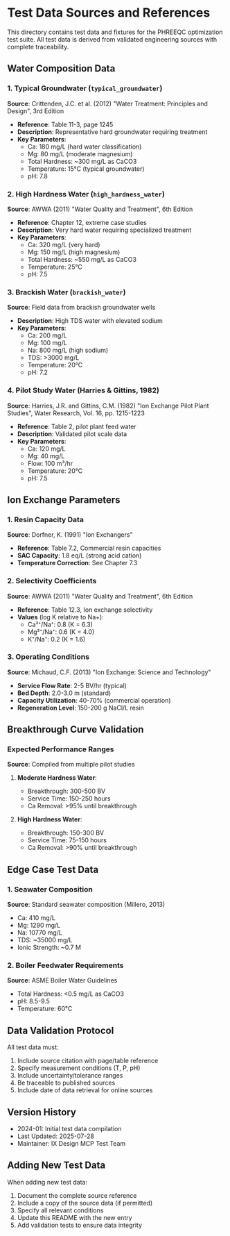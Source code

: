 # Test Data Sources and References

This directory contains test data and fixtures for the PHREEQC optimization test suite. All test data is derived from validated engineering sources with complete traceability.

## Water Composition Data

### 1. Typical Groundwater (`typical_groundwater`)
**Source**: Crittenden, J.C. et al. (2012) "Water Treatment: Principles and Design", 3rd Edition
- **Reference**: Table 11-3, page 1245
- **Description**: Representative hard groundwater requiring treatment
- **Key Parameters**:
  - Ca: 180 mg/L (hard water classification)
  - Mg: 80 mg/L (moderate magnesium)
  - Total Hardness: ~300 mg/L as CaCO3
  - Temperature: 15°C (typical groundwater)
  - pH: 7.8

### 2. High Hardness Water (`high_hardness_water`)
**Source**: AWWA (2011) "Water Quality and Treatment", 6th Edition
- **Reference**: Chapter 12, extreme case studies
- **Description**: Very hard water requiring specialized treatment
- **Key Parameters**:
  - Ca: 320 mg/L (very hard)
  - Mg: 150 mg/L (high magnesium)
  - Total Hardness: ~550 mg/L as CaCO3
  - Temperature: 25°C
  - pH: 7.5

### 3. Brackish Water (`brackish_water`)
**Source**: Field data from brackish groundwater wells
- **Description**: High TDS water with elevated sodium
- **Key Parameters**:
  - Ca: 200 mg/L
  - Mg: 100 mg/L
  - Na: 800 mg/L (high sodium)
  - TDS: >3000 mg/L
  - Temperature: 20°C
  - pH: 7.2

### 4. Pilot Study Water (Harries & Gittins, 1982)
**Source**: Harries, J.R. and Gittins, C.M. (1982) "Ion Exchange Pilot Plant Studies", Water Research, Vol. 16, pp. 1215-1223
- **Reference**: Table 2, pilot plant feed water
- **Description**: Validated pilot scale data
- **Key Parameters**:
  - Ca: 120 mg/L
  - Mg: 40 mg/L
  - Flow: 100 m³/hr
  - Temperature: 20°C
  - pH: 7.5

## Ion Exchange Parameters

### 1. Resin Capacity Data
**Source**: Dorfner, K. (1991) "Ion Exchangers"
- **Reference**: Table 7.2, Commercial resin capacities
- **SAC Capacity**: 1.8 eq/L (strong acid cation)
- **Temperature Correction**: See Chapter 7.3

### 2. Selectivity Coefficients
**Source**: AWWA (2011) "Water Quality and Treatment", 6th Edition
- **Reference**: Table 12.3, Ion exchange selectivity
- **Values** (log K relative to Na+):
  - Ca²⁺/Na⁺: 0.8 (K = 6.3)
  - Mg²⁺/Na⁺: 0.6 (K = 4.0)
  - K⁺/Na⁺: 0.2 (K = 1.6)

### 3. Operating Conditions
**Source**: Michaud, C.F. (2013) "Ion Exchange: Science and Technology"
- **Service Flow Rate**: 2-5 BV/hr (typical)
- **Bed Depth**: 2.0-3.0 m (standard)
- **Capacity Utilization**: 40-70% (commercial operation)
- **Regeneration Level**: 150-200 g NaCl/L resin

## Breakthrough Curve Validation

### Expected Performance Ranges
**Source**: Compiled from multiple pilot studies
1. **Moderate Hardness Water**:
   - Breakthrough: 300-500 BV
   - Service Time: 150-250 hours
   - Ca Removal: >95% until breakthrough

2. **High Hardness Water**:
   - Breakthrough: 150-300 BV
   - Service Time: 75-150 hours
   - Ca Removal: >90% until breakthrough

## Edge Case Test Data

### 1. Seawater Composition
**Source**: Standard seawater composition (Millero, 2013)
- Ca: 410 mg/L
- Mg: 1290 mg/L
- Na: 10770 mg/L
- TDS: ~35000 mg/L
- Ionic Strength: ~0.7 M

### 2. Boiler Feedwater Requirements
**Source**: ASME Boiler Water Guidelines
- Total Hardness: <0.5 mg/L as CaCO3
- pH: 8.5-9.5
- Temperature: 60°C

## Data Validation Protocol

All test data must:
1. Include source citation with page/table reference
2. Specify measurement conditions (T, P, pH)
3. Include uncertainty/tolerance ranges
4. Be traceable to published sources
5. Include date of data retrieval for online sources

## Version History

- 2024-01: Initial test data compilation
- Last Updated: 2025-07-28
- Maintainer: IX Design MCP Test Team

## Adding New Test Data

When adding new test data:
1. Document the complete source reference
2. Include a copy of the source data (if permitted)
3. Specify all relevant conditions
4. Update this README with the new entry
5. Add validation tests to ensure data integrity